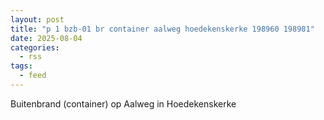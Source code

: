 ```yaml
---
layout: post
title: "p 1 bzb-01 br container aalweg hoedekenskerke 198960 198981"
date: 2025-08-04
categories: 
  - rss
tags: 
  - feed
---
```


Buitenbrand (container) op Aalweg in Hoedekenskerke
